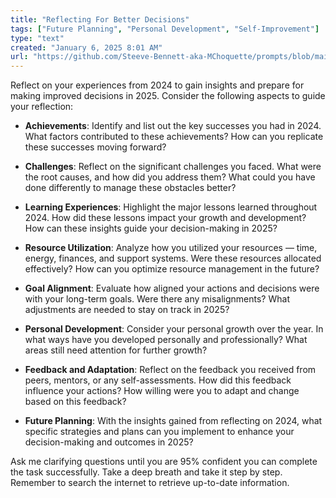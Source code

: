 ```yaml
---
title: "Reflecting For Better Decisions"
tags: ["Future Planning", "Personal Development", "Self-Improvement"]
type: "text"
created: "January 6, 2025 8:01 AM"
url: "https://github.com/Steeve-Bennett-aka-MChoquette/prompts/blob/main/reflecting_for_better_decisions.md"
---
```


Reflect on your experiences from 2024 to gain insights and prepare for making improved decisions in 2025. Consider the following aspects to guide your reflection:

- **Achievements**: Identify and list out the key successes you had in 2024. What factors contributed to these achievements? How can you replicate these successes moving forward?
  
- **Challenges**: Reflect on the significant challenges you faced. What were the root causes, and how did you address them? What could you have done differently to manage these obstacles better?
  
- **Learning Experiences**: Highlight the major lessons learned throughout 2024. How did these lessons impact your growth and development? How can these insights guide your decision-making in 2025?
  
- **Resource Utilization**: Analyze how you utilized your resources — time, energy, finances, and support systems. Were these resources allocated effectively? How can you optimize resource management in the future?
  
- **Goal Alignment**: Evaluate how aligned your actions and decisions were with your long-term goals. Were there any misalignments? What adjustments are needed to stay on track in 2025?
  
- **Personal Development**: Consider your personal growth over the year. In what ways have you developed personally and professionally? What areas still need attention for further growth?
  
- **Feedback and Adaptation**: Reflect on the feedback you received from peers, mentors, or any self-assessments. How did this feedback influence your actions? How willing were you to adapt and change based on this feedback?
  
- **Future Planning**: With the insights gained from reflecting on 2024, what specific strategies and plans can you implement to enhance your decision-making and outcomes in 2025?

Ask me clarifying questions until you are 95% confident you can complete the task successfully. Take a deep breath and take it step by step. Remember to search the internet to retrieve up-to-date information.